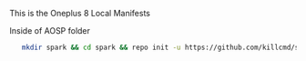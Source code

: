 This is the Oneplus 8 Local Manifests

Inside of AOSP folder

```bash
   mkdir spark && cd spark && repo init -u https://github.com/killcmd/spark-manifest -b spark && mkdir .repo/local_manifests && wget -q -O .repo/local_manifests/roomservice.xml https://raw.githubusercontent.com/killcmd/lm_instantnoodle/SparkOS-12.3/local_manifests/nissin_curry.xml && repo sync --force-sync --optimized-fetch --no-tags --no-clone-bundle --prune -j$(nproc --all)
```
